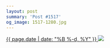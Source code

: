 ```yaml
---
layout: post
summary: 'Post #1517'
og_image: 1517-1280.jpg
---
```


<p>
 <time>
  <a href="/1517">
   {{ page.date | date: "%B %-d, %Y" }}
  </a>
 </time>
 <a href="/1517">
  <img data-taken="11/15/2021" sizes="(min-width: 700px) 50vw, calc(100vw - 2rem)" src="{{ site.assets_url }}/1517-640.jpg" srcset="{{ site.assets_url }}/1517-320.jpg 320w, {{ site.assets_url }}/1517-640.jpg 640w, {{ site.assets_url }}/1517-960.jpg 960w, {{ site.assets_url }}/1517-1280.jpg 1280w"/>
 </a>
</p>
